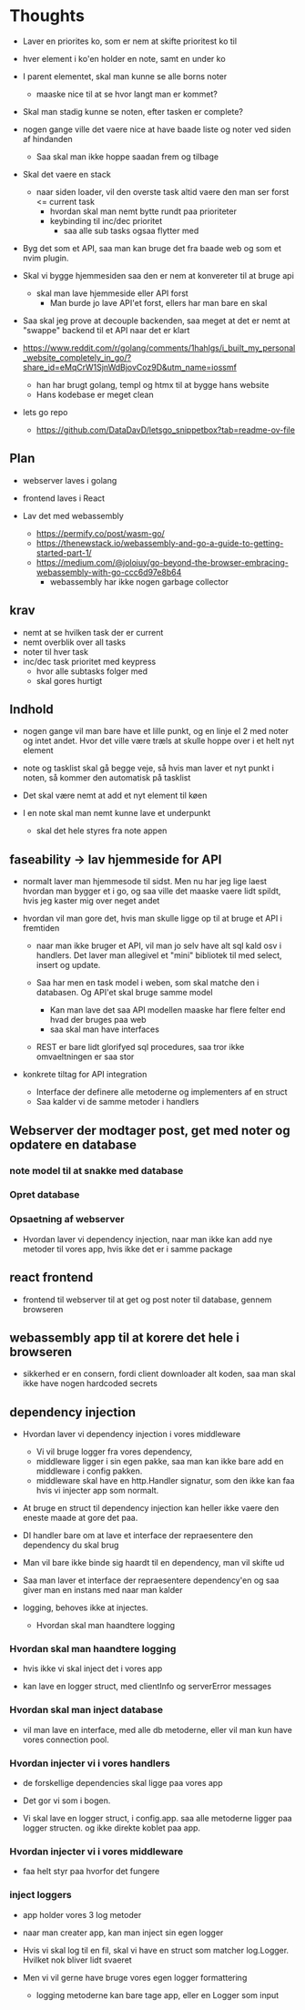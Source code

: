 # Thoughts

- Laver en priorites ko, som er nem at skifte prioritest ko til
- hver element i ko'en holder en note, samt en under ko

- I parent elementet, skal man kunne se alle borns noter
    - maaske nice til at se hvor langt man er kommet?

- Skal man stadig kunne se noten, efter tasken er complete?

- nogen gange ville det vaere nice at have baade liste og noter ved siden af hindanden
    - Saa skal man ikke hoppe saadan frem og tilbage

- Skal det vaere en stack
    - naar siden loader, vil den overste task altid vaere den man ser forst <= current task 
        - hvordan skal man nemt bytte rundt paa prioriteter
        - keybinding til inc/dec prioritet
            - saa alle sub tasks ogsaa flytter med

- Byg det som et API, saa man kan bruge det fra baade web og som et nvim plugin.

- Skal vi bygge hjemmesiden saa den er nem at konvereter til at bruge api
    - skal man lave hjemmeside eller API forst
        - Man burde jo lave API'et forst, ellers har man bare en skal

- Saa skal jeg prove at decouple backenden, saa meget at det er nemt at "swappe" backend til et API naar det er klart

- https://www.reddit.com/r/golang/comments/1hahlgs/i_built_my_personal_website_completely_in_go/?share_id=eMqCrW1SjnWdBjovCoz9D&utm_name=iossmf
     - han har brugt golang, templ og htmx til at bygge hans website
     - Hans kodebase er meget clean

- lets go repo
    - https://github.com/DataDavD/letsgo_snippetbox?tab=readme-ov-file

## Plan

- webserver laves i golang 
- frontend laves i React

- Lav det med webassembly
    - https://permify.co/post/wasm-go/
    - https://thenewstack.io/webassembly-and-go-a-guide-to-getting-started-part-1/
    - https://medium.com/@joloiuy/go-beyond-the-browser-embracing-webassembly-with-go-ccc6d97e8b64
        - webassembly har ikke nogen garbage collector

## krav

- nemt at se hvilken task der er current
- nemt overblik over all tasks
- noter til hver task 
- inc/dec task prioritet med keypress
    - hvor alle subtasks folger med
    - skal gores hurtigt

## Indhold

- nogen gange vil man bare have et lille punkt, og en linje el 2 med noter og intet andet.  Hvor det ville være træls at skulle hoppe over i et helt nyt element

- note og tasklist skal gå begge veje, så hvis man laver et nyt punkt i noten, så kommer den automatisk på tasklist

- Det skal være nemt at add et nyt element til køen

- I en note skal man nemt kunne lave et underpunkt 
    - skal det hele styres fra note appen

## faseability -> lav hjemmeside for API

- normalt laver man hjemmesode til sidst. Men nu har jeg lige laest hvordan man bygger et i go, og saa ville det maaske vaere lidt spildt, hvis jeg kaster mig over neget andet

- hvordan vil man gore det, hvis man skulle ligge op til at bruge et API i fremtiden
    - naar man ikke bruger et API, vil man jo selv have alt sql kald osv i handlers. Det laver man allegivel et "mini" bibliotek til med select, insert og update.
    - Saa har men en task model i weben, som skal matche den i databasen. Og API'et skal bruge samme model
        - Kan man lave det saa API modellen maaske har flere felter end hvad der bruges paa web
        - saa skal man have interfaces
    
    - REST er bare lidt glorifyed sql procedures, saa tror ikke omvaeltningen er saa stor

- konkrete tiltag for API integration
    - Interface der definere alle metoderne og implementers af en struct
    - Saa kalder vi de samme metoder i handlers

## Webserver der modtager post, get med noter og opdatere en database 

### note model til at snakke med database 

### Opret database 

### Opsaetning af webserver

- Hvordan laver vi dependency injection, naar man ikke kan add nye metoder til vores app, hvis ikke det er i samme package

## react frontend

- frontend til webserver til at get og post noter til database, gennem browseren

## webassembly app til at korere det hele i browseren

- sikkerhed er en consern, fordi client downloader alt koden, saa man skal ikke have nogen hardcoded secrets

## dependency injection 

- Hvordan laver vi dependency injection i vores middleware 
    - Vi vil bruge logger fra vores dependency, 
    - middleware ligger i sin egen pakke, saa man kan ikke bare add en middleware i config pakken. 
    - middleware skal have en http.Handler signatur, som den ikke kan faa hvis vi injecter app som normalt.

- At bruge en struct til dependency injection kan heller ikke vaere den eneste maade at gore det paa.

- DI handler bare om at lave et interface der repraesentere den dependency du skal brug
- Man vil bare ikke binde sig haardt til en dependency, man vil skifte ud 
- Saa man laver et interface der repraesentere dependency'en og saa giver man en instans med naar man kalder 

- logging, behoves ikke at injectes.
    - Hvordan skal man haandtere logging


### Hvordan skal man haandtere logging

- hvis ikke vi skal inject det i vores app 

- kan lave en logger struct, med clientInfo og serverError messages

### Hvordan skal man inject database 
 
- vil man lave en interface, med alle db metoderne, eller vil man kun have vores connection pool.

### Hvordan injecter vi i vores handlers

- de forskellige dependencies skal ligge paa vores app 

- Det gor vi som i bogen.

- Vi skal lave en logger struct, i config.app. saa alle metoderne ligger paa logger structen. og ikke direkte koblet paa app.

### Hvordan injecter vi i vores middleware

- faa helt styr paa hvorfor det fungere 


### inject loggers

- app holder vores 3 log metoder

- naar man creater app, kan man inject sin egen logger 
- Hvis vi skal log til en fil, skal vi have en struct som matcher log.Logger. Hvilket nok bliver lidt svaeret 


- Men vi vil gerne have bruge vores egen logger formattering 
    - logging metoderne kan bare tage app, eller en Logger som input


